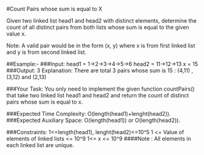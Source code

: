 #Count Pairs whose sum is equal to X 

Given two linked list head1 and head2 with distinct elements, determine the count of all distinct pairs from both lists whose sum is equal to the given value x.

Note: A valid pair would be in the form (x, y) where x is from first linked list and y is from second linked list.

##Example:-
###Input:
head1 = 1->2->3->4->5->6
head2 = 11->12->13
x = 15
###Output: 3
Explanation: There are total 3 pairs whose sum is 15 : (4,11) , (3,12) and (2,13)

###Your Task:
You only need to implement the given function countPairs() that take two linked list head1 and head2 and return the count of distinct pairs whose sum is equal to x.

###Expected Time Complexity: O(length(head1)+lenght(head2)).
###Expected Auxiliary Space: O(length(head1)) or O(length(head2)).

###Constraints:
1<=length(head1), lenght(head2)<=10^5
1 <= Value of elements of  linked lists <= 10^9
1<= x <= 10^9
####Note : All elements in each linked list are unique.
